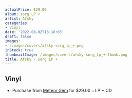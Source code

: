 ```yaml
---
actualPrice: $29.00
album: sorg LP +
artist: Afsky
categories:
- Vinyl
date: '2022-08-02T13:18:05'
draft: false
images:
- /images/covers/afsky-sorg_lp_+.png
inStock: true
thumbnailImage: /images/covers/afsky-sorg_lp_+-thumb.png
title: Afsky - sorg LP +
---
```


## Vinyl
* Purchase from [Meteor Gem](https://meteor-gem.com/products/afsky-sorg-lp-cd) for $29.00 :: LP + CD
